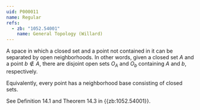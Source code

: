 ```yaml
---
uid: P000011
name: Regular
refs:
  - zb: "1052.54001"
    name: General Topology (Willard)
---
```


A space in which a closed set and a point not contained in it
can be separated by open neighborhoods.
In other words, given a closed set $A$ and a point
$b \notin A$, there are disjoint open sets $O_A$ and $O_b$ containing $A$ and
$b$, respectively.

Equivalently, every point has a neighborhood base consisting of closed sets.

See Definition 14.1 and Theorem 14.3 in {{zb:1052.54001}}.
